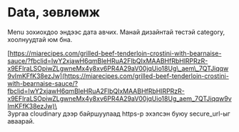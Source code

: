 # Data, зөвлөмж

Menu зохиохдоо эндээс дата авчих. Манай дизайнтай төстэй category, хоолнуудтай юм бна.

[https://miarecipes.com/grilled-beef-tenderloin-crostini-with-bearnaise-sauce/?fbclid=IwY2xjawH6qmBleHRuA2FlbQIxMAABHfRbHlRPRzR-x9EFIraLSOpiwZLgwneMx4y8xv6PR4A29aV00jqUio18Ug\_aem\_7QTJiqqw9vImKFfK38ezJw](https://miarecipes.com/grilled-beef-tenderloin-crostini-with-bearnaise-sauce/?fbclid=IwY2xjawH6qmBleHRuA2FlbQIxMAABHfRbHlRPRzR-x9EFIraLSOpiwZLgwneMx4y8xv6PR4A29aV00jqUio18Ug_aem_7QTJiqqw9vImKFfK38ezJw)\
\
Зургаа cloudinary дээр байршуулаад https-р эхэлсэн буюу secure\_url-ыг аваарай.&#x20;
